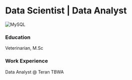 # Data Scientist | Data Analyst
![MySQL](https://img.shields.io/badge/mysql-4479A1.svg?style=for-the-badge&logo=mysql&logoColor=white)

### Education
Veterinarian, M.Sc

### Work Experience
Data Analyst @ Teran TBWA

